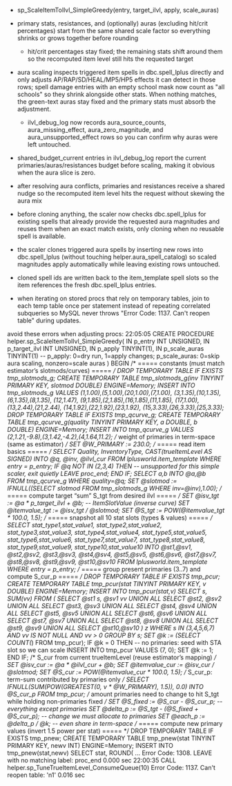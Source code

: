 - sp_ScaleItemToIlvl_SimpleGreedy(entry, target_ilvl, apply, scale_auras)
- primary stats, resistances, and (optionally) auras (excluding hit/crit percentages) start from the same shared scale factor so everything shrinks or grows together before rounding
  - hit/crit percentages stay fixed; the remaining stats shift around them so the recomputed item level still hits the requested target
- aura scaling inspects triggered item spells in dbc.spell_lplus directly and only adjusts AP/RAP/SD/HEAL/MP5/HP5 effects it can detect in those rows; spell damage entries with an empty school mask now count as "all schools" so they shrink alongside other stats. When nothing matches, the green-text auras stay fixed and the primary stats must absorb the adjustment.
  - ilvl_debug_log now records aura_source_counts, aura_missing_effect, aura_zero_magnitude, and aura_unsupported_effect rows so you can confirm why auras were left untouched.
- shared_budget_current entries in ilvl_debug_log report the current primaries/auras/resistances budget before scaling, making it obvious when the aura slice is zero.
- after resolving aura conflicts, primaries and resistances receive a shared nudge so the recomputed item level hits the request without skewing the aura mix

- before cloning anything, the scaler now checks dbc.spell_lplus for existing spells that already provide the requested aura magnitudes and reuses them when an exact match exists, only cloning when no reusable spell is available.
- the scaler clones triggered aura spells by inserting new rows into dbc.spell_lplus (without touching helper.aura_spell_catalog) so scaled magnitudes apply automatically while leaving existing rows untouched.
- cloned spell ids are written back to the item_template spell slots so the item references the fresh dbc.spell_lplus entries.
- when iterating on stored procs that rely on temporary tables, join to each temp table once per statement instead of repeating correlated subqueries so MySQL never throws "Error Code: 1137. Can't reopen table" during updates.

avoid these errors when adjusting procs:
22:05:05	CREATE PROCEDURE helper.sp_ScaleItemToIlvl_SimpleGreedy(   IN p_entry INT UNSIGNED,   IN p_target_ilvl INT UNSIGNED,   IN p_apply TINYINT(1),   IN p_scale_auras TINYINT(1)        -- p_apply: 0=dry run, 1=apply changes; p_scale_auras: 0=skip aura scaling, nonzero=scale auras ) BEGIN   /* ===== constants (must match estimator’s slotmods/curves) ===== */   DROP TEMPORARY TABLE IF EXISTS tmp_slotmods_g;   CREATE TEMPORARY TABLE tmp_slotmods_g(inv TINYINT PRIMARY KEY, slotmod DOUBLE) ENGINE=Memory;   INSERT INTO tmp_slotmods_g VALUES     (1,1.00),(5,1.00),(20,1.00),(7,1.00),     (3,1.35),(10,1.35),(6,1.35),(8,1.35),     (12,1.47),     (9,1.85),(2,1.85),(16,1.85),(11,1.85),     (17,1.00),     (13,2.44),(21,2.44),     (14,1.92),(22,1.92),(23,1.92),     (15,3.33),(26,3.33),(25,3.33);    DROP TEMPORARY TABLE IF EXISTS tmp_qcurve_g;   CREATE TEMPORARY TABLE tmp_qcurve_g(quality TINYINT PRIMARY KEY, a DOUBLE, b DOUBLE) ENGINE=Memory;   INSERT INTO tmp_qcurve_g VALUES (2,1.21,-9.8),(3,1.42,-4.2),(4,1.64,11.2);    /* weight of primaries in term-space (same as estimator) */   SET @W_PRIMARY := 230.0;    /* ===== read item basics ===== */   SELECT Quality, InventoryType, CAST(trueItemLevel AS SIGNED)     INTO @q, @inv, @ilvl_cur   FROM lplusworld.item_template   WHERE entry = p_entry;    IF @q NOT IN (2,3,4) THEN     -- unsupported for this simple scaler, exit quietly     LEAVE proc_end;   END IF;    SELECT a,b INTO @a,@b FROM tmp_qcurve_g WHERE quality=@q;   SET @slotmod := IFNULL((SELECT slotmod FROM tmp_slotmods_g WHERE inv=@inv),1.00);    /* ===== compute target “sum” S_tgt from desired ilvl ===== */   SET @isv_tgt       := @a * p_target_ilvl + @b;     -- ItemSlotValue (inverse curve)   SET @itemvalue_tgt := @isv_tgt / @slotmod;   SET @S_tgt         := POW(@itemvalue_tgt * 100.0, 1.5);    /* ===== snapshot all 10 stat slots (types & values) ===== */   SELECT stat_type1,stat_value1, stat_type2,stat_value2, stat_type3,stat_value3,          stat_type4,stat_value4, stat_type5,stat_value5, stat_type6,stat_value6,          stat_type7,stat_value7, stat_type8,stat_value8, stat_type9,stat_value9,          stat_type10,stat_value10   INTO  @st1,@sv1, @st2,@sv2, @st3,@sv3,         @st4,@sv4, @st5,@sv5, @st6,@sv6,         @st7,@sv7, @st8,@sv8, @st9,@sv9,         @st10,@sv10   FROM lplusworld.item_template   WHERE entry = p_entry;    /* ===== group present primaries (3..7) and compute S_cur_p ===== */   DROP TEMPORARY TABLE IF EXISTS tmp_pcur;   CREATE TEMPORARY TABLE tmp_pcur(stat TINYINT PRIMARY KEY, v DOUBLE) ENGINE=Memory;    INSERT INTO tmp_pcur(stat,v)   SELECT s, SUM(vv) FROM (     SELECT @st1 s, @sv1 vv UNION ALL     SELECT @st2, @sv2 UNION ALL     SELECT @st3, @sv3 UNION ALL     SELECT @st4, @sv4 UNION ALL     SELECT @st5, @sv5 UNION ALL     SELECT @st6, @sv6 UNION ALL     SELECT @st7, @sv7 UNION ALL     SELECT @st8, @sv8 UNION ALL     SELECT @st9, @sv9 UNION ALL     SELECT @st10,@sv10   ) z   WHERE s IN (3,4,5,6,7) AND vv IS NOT NULL AND vv > 0   GROUP BY s;    SET @k := (SELECT COUNT(*) FROM tmp_pcur);   IF @k = 0 THEN     -- no primaries: seed with STA slot so we can scale     INSERT INTO tmp_pcur VALUES (7, 0);     SET @k := 1;   END IF;    /* S_cur from current trueItemLevel (reuse estimator’s mapping) */   SET @isv_cur       := @a * @ilvl_cur + @b;   SET @itemvalue_cur := @isv_cur / @slotmod;   SET @S_cur         := POW(@itemvalue_cur * 100.0, 1.5);    /* S_cur_p: term-sum contributed by primaries only */   SELECT IFNULL(SUM(POW(GREATEST(0, v * @W_PRIMARY), 1.5)), 0.0)     INTO @S_cur_p   FROM tmp_pcur;    /* amount primaries need to change to hit S_tgt while holding non-primaries fixed */   SET @S_fixed  := @S_cur - @S_cur_p;                -- everything except primaries   SET @delta_p  := @S_tgt - (@S_fixed + @S_cur_p);   -- change we must allocate to primaries   SET @each_p   := @delta_p / @k;                    -- even share in term-space    /* ===== compute new primary values (invert 1.5 power per stat) ===== */   DROP TEMPORARY TABLE IF EXISTS tmp_pnew;   CREATE TEMPORARY TABLE tmp_pnew(stat TINYINT PRIMARY KEY, newv INT) ENGINE=Memory;    INSERT INTO tmp_pnew(stat,newv)   SELECT stat,          ROUND(           ...	Error Code: 1308. LEAVE with no matching label: proc_end	0.000 sec
22:00:35	CALL helper.sp_TuneTrueItemLevel_ConsumeQueue(10)	Error Code: 1137. Can't reopen table: 'n1'	0.016 sec
